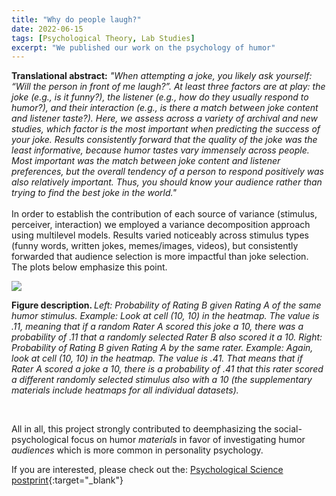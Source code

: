 ```yaml
---
title: "Why do people laugh?"
date: 2022-06-15
tags: [Psychological Theory, Lab Studies]
excerpt: "We published our work on the psychology of humor"
---
```


<b> Translational abstract:</b>
<i>"When attempting a joke, you likely ask yourself: “Will the person in front of me laugh?”. At least three factors are at play: the joke (e.g., is it funny?), the listener (e.g., how do they usually respond to humor?), and their interaction (e.g., is there a match between joke content and listener taste?). Here, we assess across a variety of archival and new studies, which factor is the most important when predicting the success of your joke. Results consistently forward that the quality of the joke was the least informative, because humor tastes vary immensely across people. Most important was the match between joke content and listener preferences, but the overall tendency of a person to respond positively was also relatively important. Thus, you should know your audience rather than trying to find the best joke in the world."</i> 
<br>
<br>
In order to establish the contribution of each source of variance (stimulus, perceiver, interaction) we employed a variance decomposition approach using multilevel models. Results varied noticeably across stimulus types (funny words, written jokes, memes/images, videos), but consistently forwarded that audience selection is more impactful than joke selection. The plots below emphasize this point.

<img src="{{site.baseurl}}/assets/jokes.png">

<b> Figure description. </b> <i> Left: Probability of Rating B given Rating A of the same humor stimulus. Example: Look at cell (10, 10) in the heatmap. The value is .11, meaning that if a random Rater A scored this joke a 10, there was a probability of .11 that a randomly selected Rater B also scored it a 10. Right: Probability of Rating B given Rating A by the same rater. Example: Again, look at cell (10, 10) in the heatmap. The value is .41. That means that if Rater A scored a joke a 10, there is a probability of .41 that this rater scored a different randomly selected stimulus also with a 10 (the supplementary materials include heatmaps for all individual datasets). </i>

<br>

All in all, this project strongly contributed to deemphasizing the social-psychological focus on humor <i> materials </i> in favor of investigating humor <i> audiences </i> which is more common in personality psychology.

If you are interested, please check out the: [Psychological Science postprint](https://osf.io/t69jd/){:target="_blank"}


